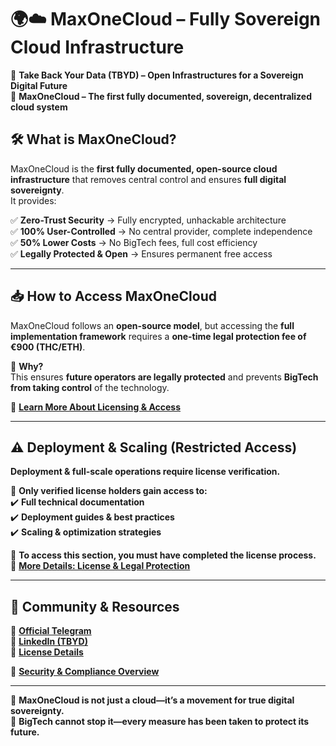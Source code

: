 # **🌍☁️ MaxOneCloud – Fully Sovereign Cloud Infrastructure**  
🚀 **Take Back Your Data (TBYD) – Open Infrastructures for a Sovereign Digital Future**  
🔐 **MaxOneCloud – The first fully documented, sovereign, decentralized cloud system**  

## **🛠️ What is MaxOneCloud?**  
MaxOneCloud is the **first fully documented, open-source cloud infrastructure** that removes central control and ensures **full digital sovereignty**.  
It provides:  

✅ **Zero-Trust Security** → Fully encrypted, unhackable architecture  
✅ **100% User-Controlled** → No central provider, complete independence  
✅ **50% Lower Costs** → No BigTech fees, full cost efficiency  
✅ **Legally Protected & Open** → Ensures permanent free access  

---

## **📥 How to Access MaxOneCloud**  
MaxOneCloud follows an **open-source model**, but accessing the **full implementation framework** requires a **one-time legal protection fee of €900 (THC/ETH)**.  

📌 **Why?**  
This ensures **future operators are legally protected** and prevents **BigTech from taking control** of the technology.  

🔹 **[Learn More About Licensing & Access](./License-and-Access)**  

---

## **⚠️ Deployment & Scaling (Restricted Access)**  
**Deployment & full-scale operations require license verification.**  

🔹 **Only verified license holders gain access to:**  
✔️ **Full technical documentation**  
✔️ **Deployment guides & best practices**  
✔️ **Scaling & optimization strategies**  

📢 **To access this section, you must have completed the license process.**  
🔹 **[More Details: License & Legal Protection](./License-and-Access)**  

---

## **🔗 Community & Resources**  
💬 **[Official Telegram](https://t.me/Tbyd2025)**  
💼 **[LinkedIn (TBYD)](https://www.linkedin.com/company/take-back-your-data/)**  
📜 **[License Details](https://github.com/TBYD-SAC/MaxOneCloud-License/blob/main/LICENSE.md)**  

📌 **[Security & Compliance Overview](./Security-and-Compliance)**  

---

🚀 **MaxOneCloud is not just a cloud—it’s a movement for true digital sovereignty.**  
📢 **BigTech cannot stop it—every measure has been taken to protect its future.**  
